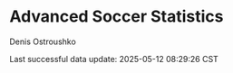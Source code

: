 # Advanced Soccer Statistics
Denis Ostroushko

<!-- gfm -->

Last successful data update: 2025-05-12 08:29:26 CST
